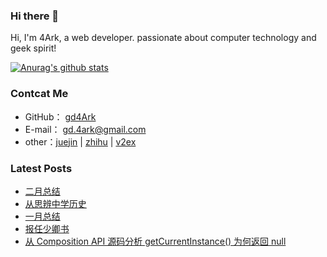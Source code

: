 ### Hi there 👋

Hi, I'm 4Ark, a web developer. passionate about computer technology and geek spirit!

[![Anurag's github stats](https://github-readme-stats.vercel.app/api?username=gd4ark)](https://github.com/anuraghazra/github-readme-stats)

### Contcat Me

-   GitHub： [gd4Ark](https://github.com/gd4Ark)
-   E-mail： gd.4ark@gmail.com
-   other：[juejin](https://juejin.im/user/5a4f6e2c6fb9a01cb508a127) | [zhihu](https://www.zhihu.com/people/cai-hong-hui-2/activities) | [v2ex](https://www.v2ex.com/member/4ark)

### Latest Posts

<!-- BLOG-POST-LIST:START -->
- [二月总结](https://4ark.me/posts/2020-feb-summary/)
- [从思辨中学历史](https://4ark.me/posts/cong-si-bina-xue-xi-li-shi/)
- [一月总结](https://4ark.me/posts/2021-jan-summary/)
- [报任少卿书](https://4ark.me/posts/bao-ren-shao-qing-shu/)
- [从 Composition API 源码分析 getCurrentInstance() 为何返回 null](https://4ark.me/posts/composition-api/)
<!-- BLOG-POST-LIST:END -->
